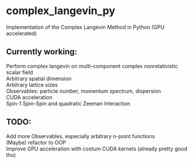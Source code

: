 # complex_langevin_py
Implementation of the Complex Langevin Method in Python (GPU accelerated)   
   
## Currently working:   
Perform complex langevin on multi-component complex nonrelativistic scalar field      
Arbitrary spatial dimension   
Arbitrary lattice sizes   
Observables: particle number, momentum spectrum, dispersion    
CUDA acceleration   
Spin-1 Spin-Spin and quadratic Zeeman Interaction
   
## TODO:  
Add more Observables, especially arbitrary n-point functions   
(Maybe) refactor to OOP   
Improve GPU acceleration with costum CUDA kernels (already pretty good tho)   
